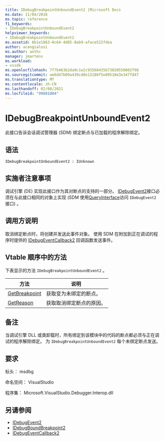 ```yaml
---
title: IDebugBreakpointUnboundEvent2 |Microsoft Docs
ms.date: 11/04/2016
ms.topic: reference
f1_keywords:
- IDebugBreakpointUnboundEvent2
helpviewer_keywords:
- IDebugBreakpointUnboundEvent2
ms.assetid: 6b1e1863-0c64-4d85-8ab9-aface522fdea
author: acangialosi
ms.author: anthc
manager: jmartens
ms.workload:
- vssdk
ms.openlocfilehash: 7f7b463b2da9c1e2c93568435b73020550802f98
ms.sourcegitcommit: ae6d47b09a439cd0e13180f5e89510e3e347fd47
ms.translationtype: MT
ms.contentlocale: zh-CN
ms.lasthandoff: 02/08/2021
ms.locfileid: "99881004"
---
```

# <a name="idebugbreakpointunboundevent2"></a>IDebugBreakpointUnboundEvent2
此接口告诉会话调试管理器 (SDM) 绑定断点与已加载的程序解除绑定。

## <a name="syntax"></a>语法

```
IDebugBreakpointUnboundEvent2 : IUnknown
```

## <a name="notes-for-implementers"></a>实施者注意事项
 调试引擎 (DE) 实现此接口作为其对断点的支持的一部分。 [IDebugEvent2](../../../extensibility/debugger/reference/idebugevent2.md)接口必须在与此接口相同的对象上实现 (SDM 使用[QueryInterface](/cpp/atl/queryinterface)访问 `IDebugEvent2` 接口) 。

## <a name="notes-for-callers"></a>调用方说明
 取消绑定断点时，将创建并发送此事件对象。 使用 SDM 在附加到正在调试的程序时提供的 [IDebugEventCallback2](../../../extensibility/debugger/reference/idebugeventcallback2.md) 回调函数发送事件。

## <a name="methods-in-vtable-order"></a>Vtable 顺序中的方法
 下表显示的方法 `IDebugBreakpointUnboundEvent2` 。

|方法|说明|
|------------|-----------------|
|[GetBreakpoint](../../../extensibility/debugger/reference/idebugbreakpointunboundevent2-getbreakpoint.md)|获取变为未绑定的断点。|
|[GetReason](../../../extensibility/debugger/reference/idebugbreakpointunboundevent2-getreason.md)|获取取消绑定断点的原因。|

## <a name="remarks"></a>备注
 当调试引擎 DLL 或类卸载时，所有绑定到该模块中的代码的断点都必须与正在调试的程序解除绑定。 为 `IDebugBreakpointUnboundEvent2` 每个未绑定断点发送。

## <a name="requirements"></a>要求
 标头： msdbg

 命名空间： VisualStudio

 程序集： Microsoft.VisualStudio.Debugger.Interop.dll

## <a name="see-also"></a>另请参阅
- [IDebugEvent2](../../../extensibility/debugger/reference/idebugevent2.md)
- [IDebugBoundBreakpoint2](../../../extensibility/debugger/reference/idebugboundbreakpoint2.md)
- [IDebugEventCallback2](../../../extensibility/debugger/reference/idebugeventcallback2.md)
